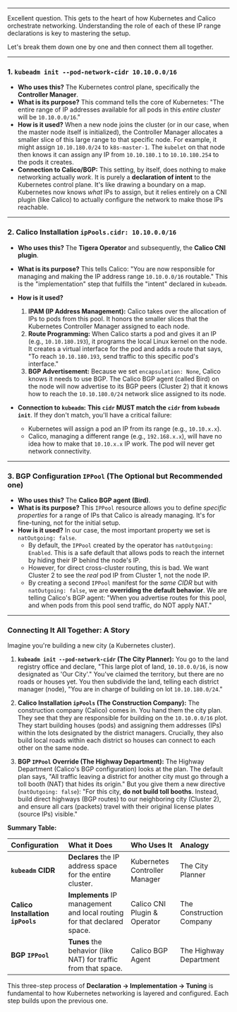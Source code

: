 
---
Excellent question. This gets to the heart of how Kubernetes and Calico orchestrate networking. Understanding the role of each of these IP range declarations is key to mastering the setup.

Let's break them down one by one and then connect them all together.

---

### 1. `kubeadm init --pod-network-cidr 10.10.0.0/16`

*   **Who uses this?** The Kubernetes control plane, specifically the **Controller Manager**.
*   **What is its purpose?** This command tells the core of Kubernetes: "The entire range of IP addresses available for all pods in this *entire cluster* will be `10.10.0.0/16`."
*   **How is it used?** When a new node joins the cluster (or in our case, when the master node itself is initialized), the Controller Manager allocates a smaller slice of this large range to that specific node. For example, it might assign `10.10.180.0/24` to `k8s-master-1`. The `kubelet` on that node then knows it can assign any IP from `10.10.180.1` to `10.10.180.254` to the pods it creates.
*   **Connection to Calico/BGP:** This setting, by itself, does nothing to make networking actually *work*. It is purely a **declaration of intent** to the Kubernetes control plane. It's like drawing a boundary on a map. Kubernetes now knows *what* IPs to assign, but it relies entirely on a CNI plugin (like Calico) to actually configure the network to make those IPs reachable.

---

### 2. Calico Installation `ipPools.cidr: 10.10.0.0/16`

*   **Who uses this?** The **Tigera Operator** and subsequently, the **Calico CNI plugin**.
*   **What is its purpose?** This tells Calico: "You are now responsible for managing and making the IP address range `10.10.0.0/16` routable." This is the "implementation" step that fulfills the "intent" declared in `kubeadm`.
*   **How is it used?**
    1.  **IPAM (IP Address Management):** Calico takes over the allocation of IPs to pods from this pool. It honors the smaller slices that the Kubernetes Controller Manager assigned to each node.
    2.  **Route Programming:** When Calico starts a pod and gives it an IP (e.g., `10.10.180.193`), it programs the local Linux kernel on the node. It creates a virtual interface for the pod and adds a route that says, "To reach `10.10.180.193`, send traffic to this specific pod's interface."
    3.  **BGP Advertisement:** Because we set `encapsulation: None`, Calico knows it needs to use BGP. The Calico BGP agent (called Bird) on the node will now advertise to its BGP peers (Cluster 2) that it knows how to reach the `10.10.180.0/24` network slice assigned to its node.

*   **Connection to `kubeadm`:** **This `cidr` MUST match the `cidr` from `kubeadm init`**. If they don't match, you'll have a critical failure:
    *   Kubernetes will assign a pod an IP from its range (e.g., `10.10.x.x`).
    *   Calico, managing a different range (e.g., `192.168.x.x`), will have no idea how to make that `10.10.x.x` IP work. The pod will never get network connectivity.

---

### 3. BGP Configuration `IPPool` (The Optional but Recommended one)

*   **Who uses this?** The **Calico BGP agent (Bird)**.
*   **What is its purpose?** This `IPPool` resource allows you to define *specific properties* for a range of IPs that Calico is already managing. It's for fine-tuning, not for the initial setup.
*   **How is it used?** In our case, the most important property we set is `natOutgoing: false`.
    *   By default, the `IPPool` created by the operator has `natOutgoing: Enabled`. This is a safe default that allows pods to reach the internet by hiding their IP behind the node's IP.
    *   However, for direct cross-cluster routing, this is bad. We want Cluster 2 to see the *real* pod IP from Cluster 1, not the node IP.
    *   By creating a second `IPPool` manifest for the *same CIDR* but with `natOutgoing: false`, we are **overriding the default behavior**. We are telling Calico's BGP agent: "When you advertise routes for this pool, and when pods from this pool send traffic, do NOT apply NAT."

---

### Connecting It All Together: A Story

Imagine you're building a new city (a Kubernetes cluster).

1.  **`kubeadm init --pod-network-cidr` (The City Planner):** You go to the land registry office and declare, "This large plot of land, `10.10.0.0/16`, is now designated as 'Our City'." You've claimed the territory, but there are no roads or houses yet. You then subdivide the land, telling each district manager (node), "You are in charge of building on lot `10.10.180.0/24`."

2.  **Calico Installation `ipPools` (The Construction Company):** The construction company (Calico) comes in. You hand them the city plan. They see that they are responsible for building on the `10.10.0.0/16` plot. They start building houses (pods) and assigning them addresses (IPs) within the lots designated by the district managers. Crucially, they also build local roads within each district so houses can connect to each other on the same node.

3.  **BGP `IPPool` Override (The Highway Department):** The Highway Department (Calico's BGP configuration) looks at the plan. The default plan says, "All traffic leaving a district for another city must go through a toll booth (NAT) that hides its origin." But you give them a new directive (`natOutgoing: false`): "For this city, **do not build toll booths**. Instead, build direct highways (BGP routes) to our neighboring city (Cluster 2), and ensure all cars (packets) travel with their original license plates (source IPs) visible."

**Summary Table:**

| Configuration | What it Does | Who Uses It | Analogy |
| :--- | :--- | :--- | :--- |
| **`kubeadm` CIDR** | **Declares** the IP address space for the entire cluster. | Kubernetes Controller Manager | The City Planner |
| **Calico Installation `ipPools`** | **Implements** IP management and local routing for that declared space. | Calico CNI Plugin & Operator | The Construction Company |
| **BGP `IPPool`** | **Tunes** the behavior (like NAT) for traffic from that space. | Calico BGP Agent | The Highway Department |

This three-step process of **Declaration -> Implementation -> Tuning** is fundamental to how Kubernetes networking is layered and configured. Each step builds upon the previous one.